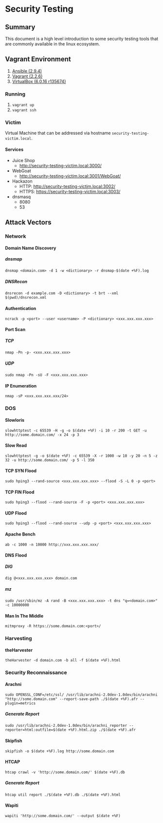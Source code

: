 # Security Testing

## Summary

This document is a high level introduction to some security testing tools that are commonly available in the linux ecosystem.

## Vagrant Environment

1. [Ansible (2.9.4)](https://www.ansible.com/)
2. [Vagrant (2.2.6)](https://www.vagrantup.com/)
3. [VirtualBox (6.0.16 r135674)](https://www.virtualbox.org/)

### Running

1. `vagrant up`
2. `vagrant ssh`

### Victim

Virtual Machine that can be addressed via hostname `security-testing-victim.local`.

#### Services

* Juice Shop
  * http://security-testing-victim.local:3000/
* WebGoat
  * http://security-testing-victim.local:3001/WebGoat/
* Hackazon
  * HTTP: http://security-testing-victim.local:3002/
  * HTTPS: https://security-testing-victim.local:3003/
* dnsmasq
  * 8080
  * 53

## Attack Vectors

### Network

#### Domain Name Discovery

##### dnsmap

```
dnsmap <domain.com> -d 1 -w <dictionary> -r dnsmap-$(date +%F).log
```

##### DNSRecon

```
dnsrecon -d example.com -D <dictionary> -t brt --xml $(pwd)/dnsrecon.xml
```

#### Authentication

```
ncrack -p <port> --user <username> -P <dictionary> <xxx.xxx.xxx.xxx>
```

#### Port Scan

##### TCP

```
nmap -Pn -p- <xxx.xxx.xxx.xxx>
```

##### UDP

```
sudo nmap -Pn -sU -F <xxx.xxx.xxx.xxx>
```

#### IP Enumeration

```
nmap -sP <xxx.xxx.xxx.xxx/24>
```

### DOS

#### Slowloris

```
slowhttptest -c 65539 -H -g -o $(date +%F) -i 10 -r 200 -t GET -u http://some.domain.com/ -x 24 -p 3
```

#### Slow Read

```
slowhttptest -g -o $(date +%F) -c 65539 -X -r 1000 -w 10 -y 20 -n 5 -z 32 -u http://some.domain.com/ -p 5 -l 350
```

#### TCP SYN Flood

```
sudo hping3 --rand-source <xxx.xxx.xxx.xxx> --flood -S -L 0 -p <port>
```

#### TCP FIN Flood

```
sudo hping3 --flood --rand-source -F -p <port> <xxx.xxx.xxx.xxx>
```

#### UDP Flood

```
sudo hping3 --flood --rand-source --udp -p <port> <xxx.xxx.xxx.xxx>
```

#### Apache Bench

```
ab -c 1000 -n 10000 http://xxx.xxx.xxx.xxx/
```

#### DNS Flood

##### DIG

```
dig @<xxx.xxx.xxx.xxx> domain.com
```

##### mz

```
sudo /usr/sbin/mz -A rand -B <xxx.xxx.xxx.xxx> -t dns "q=<domain.com>" -c 10000000
```

#### Man In The Middle

```
mitmproxy -R https://some.domain.com:<port>/
```

### Harvesting

#### theHarvester

```
theHarvester -d domain.com -b all -f $(date +%F).html
```

### Security Reconnaissance

#### Arachni

```
sudo OPENSSL_CONF=/etc/ssl/ /usr/lib/arachni-2.0dev-1.0dev/bin/arachni "http://some.domain.com" --report-save-path ./$(date +%F).afr --plugin=metrics
```

##### Generate Report

```
sudo /usr/lib/arachni-2.0dev-1.0dev/bin/arachni_reporter --reporter=html:outfile=$(date +%F).html.zip ./$(date +%F).afr
```

#### Skipfish

```
skipfish -o $(date +%F).log http://some.domain.com
```

#### HTCAP

```
htcap crawl -v 'http://some.domain.com/' $(date +%F).db
```

##### Generate Report

```
htcap util report ./$(date +%F).db ./$(date +%F).html
```

#### Wapiti

```
wapiti 'http://some.domain.com/' --output $(date +%F)
```
